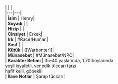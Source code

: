 |  |  |<br>|---|---|<br>| **İsim** | Henry|<br>| **Soyadı** | |<br>| **Hizip** | |<br>| **Cinsiyet** | Erkek|<br>| **Irk** | #Race/Human|<br>| **Sınıf** | |<br>| **Kütük** | [[Warbonter]]|<br>| **Münasebet** | #Münasebet/NPC|<br>| **Karakter Betimi** | 35-40 yaşlarında, 1.70 boylarında<br>yeşil kıyafetli, venedik tüccarı tarzı<br>hafif kelli, göbekli|<br>| **İlave Notlar** | Şarap tüccarı|<br>